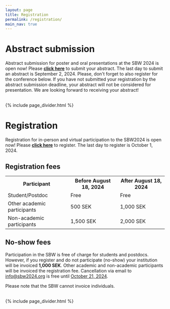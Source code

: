 ```yaml
---
layout: page
title: Registration
permalink: /registration/
main_nav: true
---
```


# Abstract submission

Abstract submission for poster and oral presentations at the SBW 2024 is open now! Please <b>[click here](https://docs.google.com/forms/d/e/1FAIpQLSdGFBj7f6cx49fU-yqM9MLOuTlayjOEHSc-OHSUiQl4wNKz6g/viewform?usp=sharing)</b> to submit your abstract. The last day to submit an abstract is September 2, 2024. Please, don't forget to also register for the conference below. If you have not submitted your registration by the abstract submission deadline, your abstract will not be considered for presentation. We are looking forward to receiving your abstract!

<br>
 {% include page_divider.html %}

# Registration

Registration for in-person and virtual participation to the SBW2024 is open now! Please <b>[click here](https://docs.google.com/forms/d/e/1FAIpQLScRN2BbuBoD4W1o6xO13wd4SE38HT3Pwr0wzOF594hsn8IAPQ/viewform?usp=sharing)</b> to register. The last day to register is October 1, 2024. 

## Registration fees

<table>
  <tr>
    <th>Participant</th>
    <th>Before August 18, 2024</th>
    <th>After August 18, 2024</th>
  </tr>
  <tr>
    <td>Student/Postdoc</td>
    <td>Free</td>
    <td>Free</td>
  </tr>
  <tr>
    <td>Other academic participants</td>
    <td>500 SEK</td>
    <td>1,000 SEK</td>
  </tr>
  <tr>
    <td>Non-academic participants</td>
    <td>1,500 SEK</td>
    <td>2,000 SEK</td>
  </tr>
</table>

## No-show fees
<p>Participation in the SBW is free of charge for students and postdocs. However, if you register and do not participate (no-show) your institution will be invoiced <strong>1,000 SEK</strong>. Other academic and non-academic participants will be invoiced the registration fee. Cancellation via email to <a href="mailto:info@sbw2024.org" itemprop="email">info@sbw2024.org</a> is free until <u>October 21, 2024</u>.</p>

<p>Please note that the SBW cannot invoice individuals.</p>

<br>
 {% include page_divider.html %}

